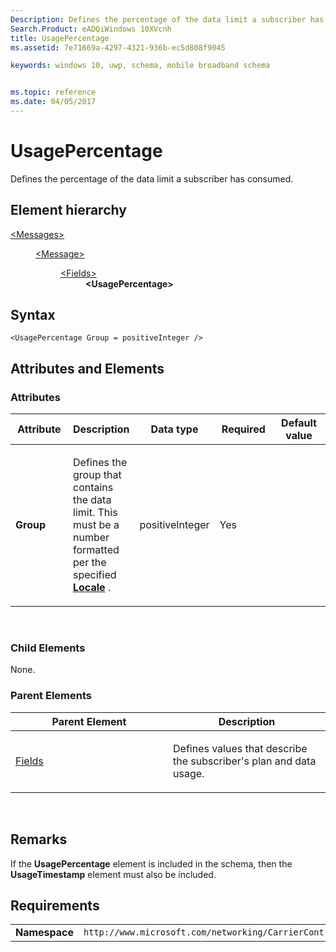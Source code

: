 ```yaml
---
Description: Defines the percentage of the data limit a subscriber has consumed.
Search.Product: eADQiWindows 10XVcnh
title: UsagePercentage
ms.assetid: 7e71669a-4297-4321-936b-ec5d808f9045

keywords: windows 10, uwp, schema, mobile broadband schema


ms.topic: reference
ms.date: 04/05/2017
---
```


# UsagePercentage


Defines the percentage of the data limit a subscriber has consumed.

## Element hierarchy

<dl>
<dt><a href="element-messages.md">&lt;Messages&gt;</a></dt>
<dd>
<dl>
<dt><a href="element-message.md">&lt;Message&gt;</a></dt>
<dd>
<dl>
<dt><a href="element-fields.md">&lt;Fields&gt;</a></dt>
<dd><b>&lt;UsagePercentage&gt;</b></dd>
</dl>
</dd>
</dl>
</dd>
</dl>

## Syntax

``` syntax
<UsagePercentage Group = positiveInteger />
```

## Attributes and Elements


### Attributes

<table>
<colgroup>
<col width="20%" />
<col width="20%" />
<col width="20%" />
<col width="20%" />
<col width="20%" />
</colgroup>
<thead>
<tr class="header">
<th>Attribute</th>
<th>Description</th>
<th>Data type</th>
<th>Required</th>
<th>Default value</th>
</tr>
</thead>
<tbody>
<tr class="odd">
<td><strong>Group</strong></td>
<td><p>Defines the group that contains the data limit. This must be a number formatted per the specified <a href="/uwp/schemas/mobilebroadbandschema/wwan/element-locale"><strong>Locale</strong></a> .</p></td>
<td>positiveInteger</td>
<td>Yes</td>
<td></td>
</tr>
</tbody>
</table>

 

### Child Elements

None.

### Parent Elements

<table>
<colgroup>
<col width="50%" />
<col width="50%" />
</colgroup>
<thead>
<tr class="header">
<th>Parent Element</th>
<th>Description</th>
</tr>
</thead>
<tbody>
<tr class="odd">
<td><a href="element-fields.md">Fields</a> </td>
<td><p>Defines values that describe the subscriber's plan and data usage.</p></td>
</tr>
</tbody>
</table>

 

## Remarks

If the **UsagePercentage** element is included in the schema, then the **UsageTimestamp** element must also be included.

## Requirements

|          |         |
|----------|--------------|
| **Namespace** | `http://www.microsoft.com/networking/CarrierControl/WWAN/v1` |

 

 